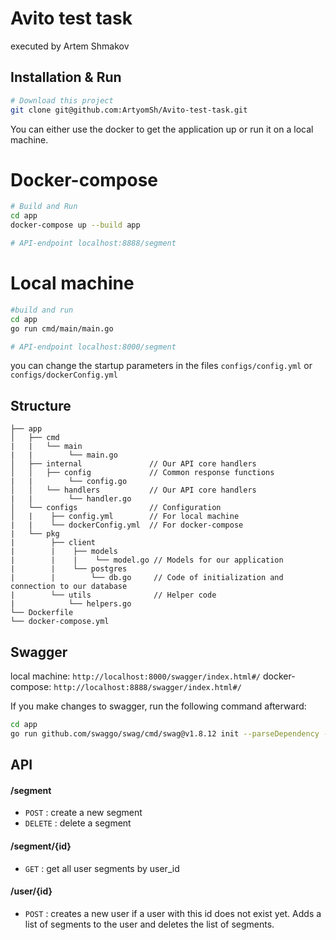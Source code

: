 # Avito test task
executed by Artem Shmakov
## Installation & Run
```bash
# Download this project
git clone git@github.com:ArtyomSh/Avito-test-task.git
```
You can either use the docker to get the application up or run it on a local machine.
# Docker-compose
```bash
# Build and Run
cd app
docker-compose up --build app

# API-endpoint localhost:8888/segment
```
# Local machine
```bash
#build and run
cd app
go run cmd/main/main.go

# API-endpoint localhost:8000/segment
```
you can change the startup parameters in the files `configs/config.yml` or `configs/dockerConfig.yml`

## Structure
```
├── app
│   ├── cmd
|   |   └── main
|   |        └── main.go
│   ├── internal               // Our API core handlers
│   │   ├── config             // Common response functions
|   |        └── config.go
│   │   └── handlers           // Our API core handlers
|   |        └── handler.go
│   └── configs                // Configuration
│   |    ├── config.yml        // For local machine
|   |    └── dockerConfig.yml  // For docker-compose
|   └── pkg
|        ├── client
|        |    ├── models
|        |    |    └── model.go // Models for our application
|        |    └── postgres
|        |        └── db.go     // Сode of initialization and connection to our database
|        └── utils              // Helper code
|            └── helpers.go
└── Dockerfile
└── docker-compose.yml
```
## Swagger
local machine: `http://localhost:8000/swagger/index.html#/` 
docker-compose: `http://localhost:8888/swagger/index.html#/`

If you make changes to swagger, run the following command afterward:
```bash
cd app
go run github.com/swaggo/swag/cmd/swag@v1.8.12 init --parseDependency --parseInternal --output ./docs -g root.go --dir ./internal/handlers
```

## API

#### /segment
* `POST` : create a new segment
* `DELETE` : delete a segment

#### /segment/{id}
* `GET` : get all user segments by user_id
#### /user/{id}
* `POST` : creates a new user if a user with this id does not exist yet. Adds a list of segments to the user and deletes the list of segments.
